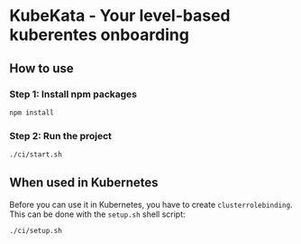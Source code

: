 # KubeKata - Your level-based kuberentes onboarding

## How to use

### Step 1: Install npm packages
```sh
npm install
```

### Step 2: Run the project
```sh
./ci/start.sh
```


## When used in Kubernetes
Before you can use it in Kubernetes, you have to create `clusterrolebinding`. This can be done with the `setup.sh` shell script:
```sh
./ci/setup.sh
```
